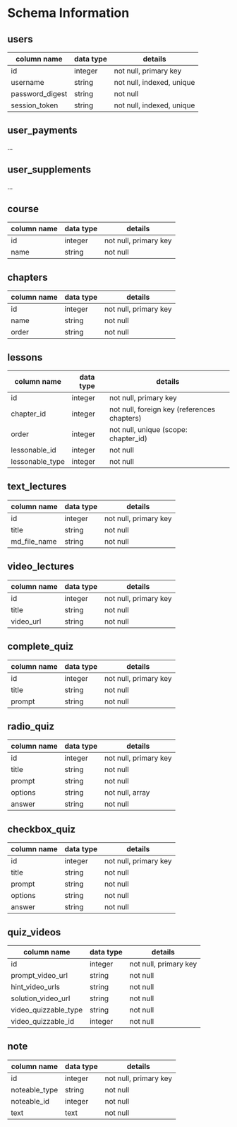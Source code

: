 # Schema Information

## users
column name     | data type | details
----------------|-----------|-----------------------
id              | integer   | not null, primary key
username        | string    | not null, indexed, unique
password_digest | string    | not null
session_token   | string    | not null, indexed, unique

## user_payments
...

## user_supplements
...

## course
column name | data type | details
------------|-----------|-----------------------
id          | integer   | not null, primary key
name        | string    | not null

## chapters
column name | data type | details
------------|-----------|-----------------------
id          | integer   | not null, primary key
name        | string    | not null
order       | string    | not null

## lessons
column name     | data type | details
----------------|-----------|-----------------------
id              | integer   | not null, primary key
chapter_id      | integer   | not null, foreign key (references chapters)
order           | integer   | not null, unique (scope: chapter_id)
lessonable_id   | integer   | not null
lessonable_type | integer   | not null

## text_lectures
column name  | data type | details
-------------|-----------|-----------------------
id           | integer   | not null, primary key
title        | string    | not null
md_file_name | string    | not null

## video_lectures
column name | data type | details
------------|-----------|-----------------------
id          | integer   | not null, primary key
title       | string    | not null
video_url   | string    | not null

## complete_quiz
column name | data type | details
------------|-----------|-----------------------
id          | integer   | not null, primary key
title       | string    | not null
prompt      | string    | not null


## radio_quiz
column name | data type | details
------------|-----------|-----------------------
id          | integer   | not null, primary key
title       | string    | not null
prompt      | string    | not null
options     | string    | not null, array
answer      | string    | not null


## checkbox_quiz
column name | data type | details
------------|-----------|-----------------------
id          | integer   | not null, primary key
title       | string    | not null
prompt      | string    | not null
options     | string    | not null
answer      | string    | not null

## quiz_videos
column name          | data type | details
---------------------|-----------|-----------------------
id                   | integer   | not null, primary key
prompt_video_url     | string    | not null
hint_video_urls      | string    | not null
solution_video_url   | string    | not null
video_quizzable_type | string    | not null
video_quizzable_id   | integer   | not null

## note
column name    | data type | details
---------------|-----------|-----------------------
id             | integer   | not null, primary key
noteable_type  | string    | not null
noteable_id    | integer   | not null
text           | text      | not null
